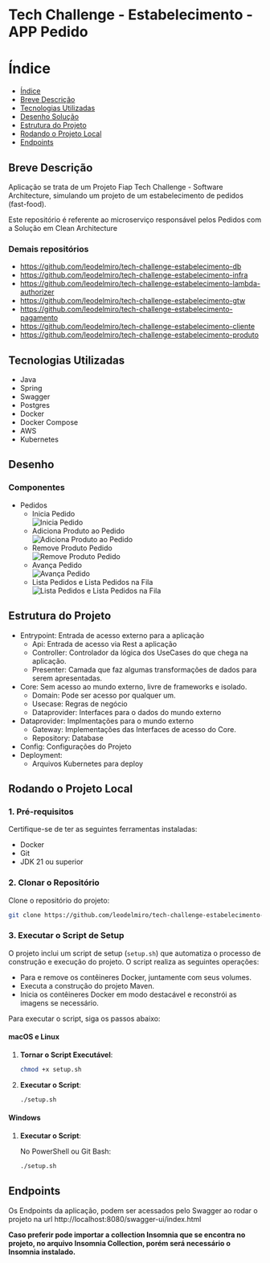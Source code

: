 # Tech Challenge - Estabelecimento - APP Pedido

# Índice

* [Índice](#índice)
* [Breve Descrição](#Breve-Descrição)
* [Tecnologias Utilizadas](#Tecnologias-Utilizadas)
* [Desenho Solução](#Desenho-Solução)
* [Estrutura do Projeto](#Estrutura-do-Projeto)
* [Rodando o Projeto Local](#Rodando-o-Projeto-Local)
* [Endpoints](#Endpoints)

## Breve Descrição

Aplicação se trata de um Projeto Fiap Tech Challenge - Software Architecture, simulando um projeto de um estabelecimento
de pedidos (fast-food).

Este repositório é referente ao microserviço responsável pelos Pedidos com a Solução em Clean Architecture

### Demais repositórios
- https://github.com/leodelmiro/tech-challenge-estabelecimento-db
- https://github.com/leodelmiro/tech-challenge-estabelecimento-infra
- https://github.com/leodelmiro/tech-challenge-estabelecimento-lambda-authorizer
- https://github.com/leodelmiro/tech-challenge-estabelecimento-gtw
- https://github.com/leodelmiro/tech-challenge-estabelecimento-pagamento
- https://github.com/leodelmiro/tech-challenge-estabelecimento-cliente
- https://github.com/leodelmiro/tech-challenge-estabelecimento-produto

## Tecnologias Utilizadas

- Java
- Spring
- Swagger
- Postgres
- Docker
- Docker Compose
- AWS
- Kubernetes

## Desenho

### Componentes

- Pedidos
    - Inicia Pedido </br>
      ![Inicia Pedido](./desenhos/IniciaPedidoComponentes.png)
    - Adiciona Produto ao Pedido </br>
      ![Adiciona Produto ao Pedido](./desenhos/AdicionaProdutoAoPedidoComponentes.png)
    - Remove Produto Pedido </br>
      ![Remove Produto Pedido](./desenhos/RemoveProdutoPedidoComponentes.png)
    - Avança Pedido </br>
      ![Avança Pedido](./desenhos/AvancaPedidoComponentes.png)
    - Lista Pedidos e Lista Pedidos na Fila </br>
      ![Lista Pedidos e Lista Pedidos na Fila](./desenhos/ListaPedidosComponentes.png)

## Estrutura do Projeto

- Entrypoint: Entrada de acesso externo para a aplicação
    - Api: Entrada de acesso via Rest a aplicação
    - Controller: Controlador da lógica dos UseCases do que chega na aplicação.
    - Presenter: Camada que faz algumas transformações de dados para serem apresentadas.
- Core: Sem acesso ao mundo externo, livre de frameworks e isolado.
    - Domain: Pode ser acesso por qualquer um.
    - Usecase: Regras de negócio
    - Dataprovider: Interfaces para o dados do mundo externo
- Dataprovider: Implmentações para o mundo externo
    - Gateway: Implementações das Interfaces de acesso do Core.
    - Repository: Database
- Config: Configurações do Projeto
- Deployment:
  - Arquivos Kubernetes para deploy

## Rodando o Projeto Local

### 1. Pré-requisitos

Certifique-se de ter as seguintes ferramentas instaladas:

- Docker
- Git
- JDK 21 ou superior

### 2. Clonar o Repositório

Clone o repositório do projeto:

```sh
git clone https://github.com/leodelmiro/tech-challenge-estabelecimento-app-pedido
```

### 3. Executar o Script de Setup

O projeto inclui um script de setup (`setup.sh`) que automatiza o processo de construção e execução do projeto. O script
realiza as seguintes operações:

- Para e remove os contêineres Docker, juntamente com seus volumes.
- Executa a construção do projeto Maven.
- Inicia os contêineres Docker em modo destacável e reconstrói as imagens se necessário.

Para executar o script, siga os passos abaixo:

#### macOS e Linux

1. **Tornar o Script Executável**:

    ```sh
    chmod +x setup.sh
    ```

2. **Executar o Script**:

    ```sh
    ./setup.sh
    ```

#### Windows

1. **Executar o Script**:

   No PowerShell ou Git Bash:

    ```sh
    ./setup.sh
    ```

## Endpoints

Os Endpoints da aplicação, podem ser acessados pelo Swagger ao rodar o projeto na
url http://localhost:8080/swagger-ui/index.html

**Caso preferir pode importar a collection Insomnia que se encontra no projeto, no arquivo Insomnia Collection, porém
será
necessário o Insomnia instalado.**
